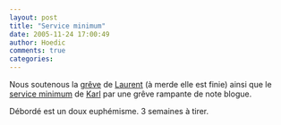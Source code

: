 ```yaml
---
layout: post
title: "Service minimum"
date: 2005-11-24 17:00:49
author: Hoedic
comments: true
categories: 
---
```



Nous soutenous la [grêve](http://embruns.net/logbook/2005/11/21.html#002970) de [Laurent](http://embruns.net/) (à merde elle est finie) ainsi que le [service minimum](http://www.la-grange.net/2005/11/05.html#servie-minimum) de [Karl](http://www.la-grange.net/) par une grêve rampante de note blogue.

Débordé est un doux euphémisme. 3 semaines à tirer.